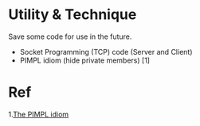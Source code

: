 # Utility & Technique

Save some code for use in the future.

- Socket Programming (TCP) code (Server and Client)  
- PIMPL idiom (hide private members) \[1]  












# Ref
1.[The PIMPL idiom][1]  

[1]:https://cpppatterns.com/patterns/pimpl.html
